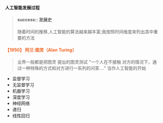 #### 人工智能发展过程

> #### success::  发展史
>
> 随着时间的推移,人工智能的算法越来越丰富;我按照时间维度来列出其中重要的方法

#### <font color="#f26522">【1950】 阿兰·图灵（Alan Turing）</font>
> 业界一般都是把图灵 提出的图灵测试 "一个人在不接触
对方的情况下，通过一种特殊的方式和对方进行一系列的问答...." 当作人工智能的开始

* 监督学习
* 无监督学习
* 机器学习
* 深度学习
* 神经网络
* 递归
* 线性回归
